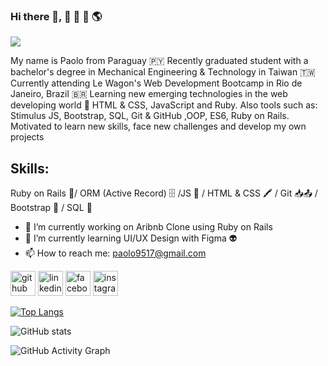 ### Hi there 👋, 👋 🤙 🚀 🌎 
![](https://arturssmirnovs.github.io/github-profile-readme-generator/images/banner.png)

My name is Paolo from Paraguay 🇵🇾  Recently graduated student with a bachelor's degree in Mechanical Engineering & Technology in Taiwan 🇹🇼
Currently attending Le Wagon's Web Development Bootcamp in Rio de Janeiro, Brazil 🇧🇷 Learning new emerging technologies in the web developing world 💫 
HTML & CSS, JavaScript and Ruby. Also tools such as: Stimulus JS, Bootstrap, SQL, Git & GitHub ,OOP, ES6, Ruby on Rails. Motivated to learn new skills, face new challenges and develop my own projects 

## Skills: 
Ruby on Rails 💎/ ORM (Active Record) 🗄 /JS 💛 / HTML & CSS 🖍 / Git 📥📤 / Bootstrap 👾 / SQL 📂

- 🔭 I’m currently working on Aribnb Clone using Ruby on Rails 
- 🌱 I’m currently learning UI/UX Design with Figma 👽 
- 📫 How to reach me: paolo9517@gmail.com


[<img src='https://cdn.jsdelivr.net/npm/simple-icons@3.0.1/icons/github.svg' alt='github' height='40'>](https://github.com/Paolovg95)  [<img src='https://cdn.jsdelivr.net/npm/simple-icons@3.0.1/icons/linkedin.svg' alt='linkedin' height='40'>](https://www.linkedin.com/in/https://www.linkedin.com/in/paolo-vargas-de-gasperi-817926174//)  [<img src='https://cdn.jsdelivr.net/npm/simple-icons@3.0.1/icons/facebook.svg' alt='facebook' height='40'>](https://www.facebook.com/https://www.facebook.com/paolo.vargasdegasperi/)  [<img src='https://cdn.jsdelivr.net/npm/simple-icons@3.0.1/icons/instagram.svg' alt='instagram' height='40'>](https://www.instagram.com/paolovardg/)  

[![Top Langs](https://github-readme-stats.vercel.app/api/top-langs/?username=Paolovg95)](https://github.com/anuraghazra/github-readme-stats)

![GitHub stats](https://github-readme-stats.vercel.app/api?username=Paolovg95&show_icons=true&count_private=true)  

![GitHub Activity Graph](https://activity-graph.herokuapp.com/graph?username=Paolovg95)  

